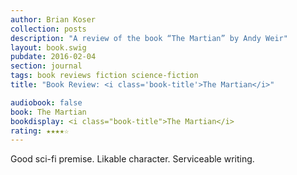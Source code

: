 ```yaml
---
author: Brian Koser
collection: posts
description: "A review of the book “The Martian” by Andy Weir"
layout: book.swig
pubdate: 2016-02-04
section: journal
tags: book reviews fiction science-fiction
title: "Book Review: <i class='book-title'>The Martian</i>"

audiobook: false
book: The Martian
bookdisplay: <i class="book-title">The Martian</i> 
rating: ★★★★☆
---
```

Good sci-fi premise. Likable character. Serviceable writing.